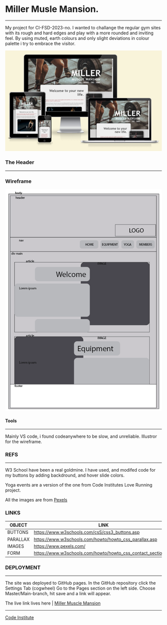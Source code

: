 # Miller Musle Mansion.
--------------------------------------------------------------------------------
My project for CI-FSD-2023-no. 
I wanted to challange the regular gym sites with its rough and hard edges and play with a more rounded and inviting feel. By using muted, earth colours and only slight deviations in colour palette i try to embrace the visitor. 

![Screenshots Responsive Design](assets/images/responsive.png "Screenshots Responsive Design")

### The Header
--------------------------------------------------------------------------------



### Wireframe 
![Wireframe](assets/images/wireframe.png "Wireframe")

#### Tools
--------------------------------------------------------------------------------
Mainly VS code, i found codeanywhere to be slow, and unreliable.
Illustror for the wireframe. 

### REFS
--------------------------------------------------------------------------------
W3 School have been a real goldmine. 
I have used, and modifed code for my buttons by adding backdround, and hover slide colors. 

Yoga events are a version of the one from Code Institutes Love Running project. 

All the images are from  [Pexels](https://www.pexels.com) 

### LINKS 

| OBJECT | LINK |
| ------ | ------ |
| BUTTONS | <https://www.w3schools.com/csS/css3_buttons.asp> |
| PARALLAX | <https://www.w3schools.com/howto/howto_css_parallax.asp> |
| IMAGES | https://www.pexels.com/ |
| FORM | <https://www.w3schools.com/howto/howto_css_contact_section.asp> |

### DEPLOYMENT
--------------------------------------------------------------------------------
The site was deployed to GitHub pages. 
In the GitHub repository click the Settings Tab (cogwheel)
Go to the Pages section on the left side. 
Choose Master/Main-branch, hit save and a link will appear. 

The live link lives here | [Miller Muscle Mansion](https://zakenaio.github.io/ci2023dfs-p1-site-main/)

--------------------------------------------------------------------------------
[Code Institute](https://codeinstiture.net)
